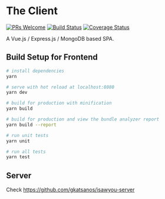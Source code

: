 # The Client
[![PRs Welcome](https://img.shields.io/badge/PRs-welcome-brightgreen.svg?style=flat-square)](http://makeapullrequest.com) [![Build Status](https://travis-ci.org/gkatsanos/isawyou-client.svg?branch=master)](https://travis-ci.org/gkatsanos/isawyou-client)
[![Coverage Status](https://coveralls.io/repos/github/gkatsanos/missed-connections-client/badge.svg?branch=master)](https://coveralls.io/github/gkatsanos/missed-connections-client?branch=master)

A Vue.js / Express.js / MongoDB based SPA.

## Build Setup for Frontend

``` bash
# install dependencies
yarn

# serve with hot reload at localhost:8080
yarn dev

# build for production with minification
yarn build

# build for production and view the bundle analyzer report
yarn build --report

# run unit tests
yarn unit

# run all tests
yarn test
```

## Server

Check https://github.com/gkatsanos/isawyou-server
